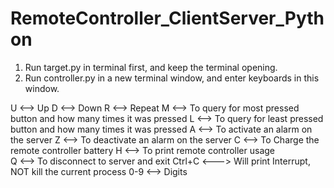# RemoteController_ClientServer_Python

1. Run target.py in terminal first, and keep the terminal opening.
2. Run controller.py in a new terminal window, and enter keyboards in this window.

  U <--> Up
  D <--> Down
  R <--> Repeat
  M <--> To query for most pressed button and how many times it was pressed
  L <--> To query for least pressed button and how many times it was pressed
  A <--> To activate an alarm on the server
  Z <--> To deactivate an alarm on the server
  C <--> To Charge the remote controller battery
  H <--> To print remote controller usage\
  Q <--> To disconnect to server and exit
  Ctrl+C <---> Will print Interrupt, NOT kill the current process
  0-9 <--> Digits
